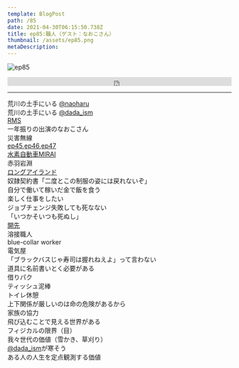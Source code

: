 ```yaml
---  
template: BlogPost  
path: /85
date: 2021-04-30T06:15:50.738Z  
title: ep85:職人（ゲスト：なおこさん）
thumbnail: /assets/ep85.png
metaDescription:  
---  
```

![ep85](/assets/ep85.png)  

<iframe width="100%" height="20" scrolling="no" frameborder="no" allow="autoplay" src="https://w.soundcloud.com/player/?url=https%3A//api.soundcloud.com/tracks/1039952653&color=%23ff5500&inverse=false&auto_play=false&show_user=true"></iframe>

***  



荒川の土手にいる [@naoharu](https://twitter.com/naoharu)   
荒川の土手にいる [@dada_ism](https://twitter.com/dada_ism)  
[RMS](https://ja.wikipedia.org/wiki/%E3%83%AA%E3%83%81%E3%83%A3%E3%83%BC%E3%83%89%E3%83%BB%E3%82%B9%E3%83%88%E3%83%BC%E3%83%AB%E3%83%9E%E3%83%B3)  
一年振りの出演のなおこさん  
災害無線  
[ep45](https://jamming.fm/45),[ep46](https://jamming.fm/46),[ep47](https://jamming.fm/47)  
[水素自動車MIRAI](https://toyota.jp/mirai/)  
赤羽岩淵  
[ロングアイランド](https://ja.wikipedia.org/wiki/%E3%83%AD%E3%83%B3%E3%82%B0%E3%82%A2%E3%82%A4%E3%83%A9%E3%83%B3%E3%83%89)  
奴隷契約書「二度とこの制服の姿には戻れないぞ」  
自分で働いて稼いだ金で飯を食う  
楽しく仕事をしたい  
ジョブチェンジ失敗しても死なない  
「いつかそいつも死ぬし」  
[開先](https://www.weldtool.jp/article/yousetsu-sozai/1149)  
溶接職人  
blue-collar worker  
電気屋  
「ブラックバスじゃ寿司は握れねえよ」って言わない  
道具に名前書いとく必要がある  
借りパク  
ティッシュ泥棒  
トイレ休憩  
上下関係が厳しいのは命の危険があるから  
家族の協力  
飛び込むことで見える世界がある  
フィジカルの限界（目）  
我々世代の価値（雪かき、草刈り）  
[@dada_ism](https://twitter.com/dada_ism)が寒そう  
ある人の人生を定点観測する価値  
